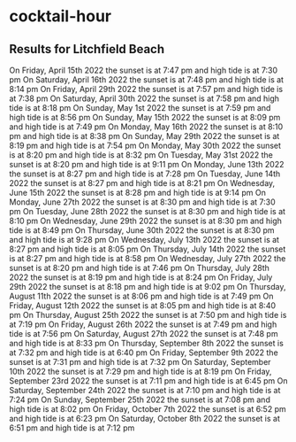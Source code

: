 # cocktail-hour

## Results for Litchfield Beach

On Friday, April 15th 2022 the sunset is at 7:47 pm and high tide is at 7:30 pm
On Saturday, April 16th 2022 the sunset is at 7:48 pm and high tide is at 8:14 pm
On Friday, April 29th 2022 the sunset is at 7:57 pm and high tide is at 7:38 pm
On Saturday, April 30th 2022 the sunset is at 7:58 pm and high tide is at 8:18 pm
On Sunday, May 1st 2022 the sunset is at 7:59 pm and high tide is at 8:56 pm
On Sunday, May 15th 2022 the sunset is at 8:09 pm and high tide is at 7:49 pm
On Monday, May 16th 2022 the sunset is at 8:10 pm and high tide is at 8:38 pm
On Sunday, May 29th 2022 the sunset is at 8:19 pm and high tide is at 7:54 pm
On Monday, May 30th 2022 the sunset is at 8:20 pm and high tide is at 8:32 pm
On Tuesday, May 31st 2022 the sunset is at 8:20 pm and high tide is at 9:11 pm
On Monday, June 13th 2022 the sunset is at 8:27 pm and high tide is at 7:28 pm
On Tuesday, June 14th 2022 the sunset is at 8:27 pm and high tide is at 8:21 pm
On Wednesday, June 15th 2022 the sunset is at 8:28 pm and high tide is at 9:14 pm
On Monday, June 27th 2022 the sunset is at 8:30 pm and high tide is at 7:30 pm
On Tuesday, June 28th 2022 the sunset is at 8:30 pm and high tide is at 8:10 pm
On Wednesday, June 29th 2022 the sunset is at 8:30 pm and high tide is at 8:49 pm
On Thursday, June 30th 2022 the sunset is at 8:30 pm and high tide is at 9:28 pm
On Wednesday, July 13th 2022 the sunset is at 8:27 pm and high tide is at 8:05 pm
On Thursday, July 14th 2022 the sunset is at 8:27 pm and high tide is at 8:58 pm
On Wednesday, July 27th 2022 the sunset is at 8:20 pm and high tide is at 7:46 pm
On Thursday, July 28th 2022 the sunset is at 8:19 pm and high tide is at 8:24 pm
On Friday, July 29th 2022 the sunset is at 8:18 pm and high tide is at 9:02 pm
On Thursday, August 11th 2022 the sunset is at 8:06 pm and high tide is at 7:49 pm
On Friday, August 12th 2022 the sunset is at 8:05 pm and high tide is at 8:40 pm
On Thursday, August 25th 2022 the sunset is at 7:50 pm and high tide is at 7:19 pm
On Friday, August 26th 2022 the sunset is at 7:49 pm and high tide is at 7:56 pm
On Saturday, August 27th 2022 the sunset is at 7:48 pm and high tide is at 8:33 pm
On Thursday, September 8th 2022 the sunset is at 7:32 pm and high tide is at 6:40 pm
On Friday, September 9th 2022 the sunset is at 7:31 pm and high tide is at 7:32 pm
On Saturday, September 10th 2022 the sunset is at 7:29 pm and high tide is at 8:19 pm
On Friday, September 23rd 2022 the sunset is at 7:11 pm and high tide is at 6:45 pm
On Saturday, September 24th 2022 the sunset is at 7:10 pm and high tide is at 7:24 pm
On Sunday, September 25th 2022 the sunset is at 7:08 pm and high tide is at 8:02 pm
On Friday, October 7th 2022 the sunset is at 6:52 pm and high tide is at 6:23 pm
On Saturday, October 8th 2022 the sunset is at 6:51 pm and high tide is at 7:12 pm
